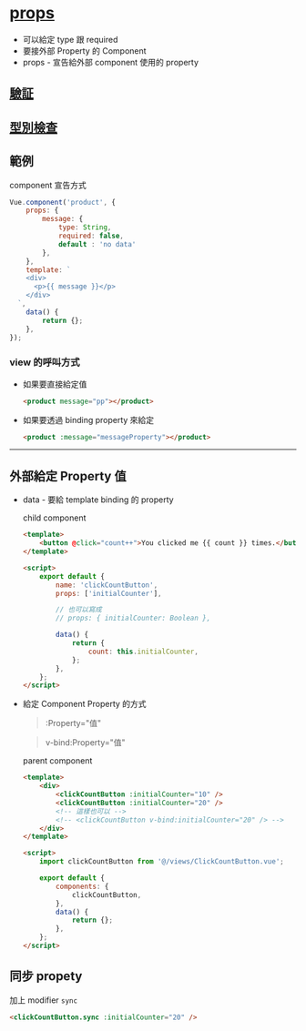 # [props](https://vuejs.org/v2/guide/components-props.html)

-   可以給定 type 跟 required
-   要接外部 Property 的 Component
-   props - 宣告給外部 component 使用的 property

## [驗証](https://vuejs.org/v2/guide/components-props.html#Prop-Validation)

## [型別檢查](https://vuejs.org/v2/guide/components-props.html#Type-Checks)

## 範例

component 宣告方式

```js
Vue.component('product', {
    props: {
        message: {
            type: String,
            required: false,
            default : 'no data'
        },
    },
    template: `
    <div>
      <p>{{ message }}</p>
    </div>
  `,
    data() {
        return {};
    },
});
```

### view 的呼叫方式

-   如果要直接給定值

    ```html
    <product message="pp"></product>
    ```

-   如果要透過 binding property 來給定

    ```html
    <product :message="messageProperty"></product>
    ```

---

## 外部給定 Property 值

-   data - 要給 template binding 的 property

    child component

    ```html
    <template>
        <button @click="count++">You clicked me {{ count }} times.</button>
    </template>

    <script>
        export default {
            name: 'clickCountButton',
            props: ['initialCounter'],

            // 也可以寫成
            // props: { initialCounter: Boolean },

            data() {
                return {
                    count: this.initialCounter,
                };
            },
        };
    </script>
    ```

-   給定 Component Property 的方式

    > :Property="值"

    > v-bind:Property="值"

    parent component

    ```html
    <template>
        <div>
            <clickCountButton :initialCounter="10" />
            <clickCountButton :initialCounter="20" />
            <!-- 這樣也可以 -->
            <!-- <clickCountButton v-bind:initialCounter="20" /> -->
        </div>
    </template>

    <script>
        import clickCountButton from '@/views/ClickCountButton.vue';

        export default {
            components: {
                clickCountButton,
            },
            data() {
                return {};
            },
        };
    </script>
    ```

## 同步 propety

加上 modifier `sync`

```html
<clickCountButton.sync :initialCounter="20" />
```